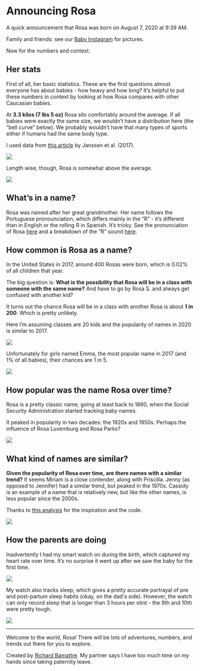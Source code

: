 Announcing Rosa
================

A quick announcement that Rosa was born on August 7, 2020 at 9:39 AM.

Family and friends: see our [Baby
Instagram](https://www.instagram.com/bamacchetti/) for pictures.

Now for the numbers and context.

## Her stats

First of all, her basic statistics. These are the first questions almost
everyone has about babies - how heavy and how long? It’s helpful to put
these numbers in context by looking at how Rosa compares with other
Caucasian babies.

At **3.3 kilos (7 lbs 5 oz)** Rosa sits comfortably around the average.
If all babies were exactly the same size, we wouldn’t have a
distribution here (the “bell curve” below). We probably wouldn’t have
that many types of sports either if humans had the same body type.

I used data from [this
article](https://www.ncbi.nlm.nih.gov/pmc/articles/PMC2802014/) by
Janssen et al. (2017).

![](announcing_rosa_files/figure-gfm/weight-1.png)<!-- -->

Length wise, though, Rosa is somewhat above the average.

![](announcing_rosa_files/figure-gfm/length-1.png)<!-- -->

## What’s in a name?

Rosa was named after her great grandmother. Her name follows the
Portuguese pronounciation, which differs mainly in the “R” - it’s
different than in English or the rolling R in Spanish. It’s tricky. See
the pronunciation of Rosa
[here](https://www.infopedia.pt/dicionarios/lingua-portuguesa/rosa) and
a breakdown of the “R” sound [here](https://youtu.be/3jdovKE2f4I?t=366).

## How common is Rosa as a name?

In the United States in 2017, around 400 Rosas were born, which is 0.02%
of all children that year.

The big question is: **What is the possibility that Rosa will be in a
class with someone with the same name?** And have to go by Rosa S. and
always get confused with another kid?

It turns out the chance Rosa will be in a class with another Rosa is
about **1 in 200**. Which is pretty unlikely.

Here I’m assuming classes are 20 kids and the popularity of names in
2020 is similar to 2017.

![](announcing_rosa_files/figure-gfm/common%20name-1.png)<!-- -->

Unfortunately for girls named Emma, the most popular name in 2017 (and
1% of all babies), their chances are 1 in 5.

![](announcing_rosa_files/figure-gfm/common%20name%202-1.png)<!-- -->

## How popular was the name Rosa over time?

Rosa is a pretty classic name, going at least back to 1880, when the
Social Security Administration started tracking baby names.

It peaked in popularity in two decades: the 1920s and 1950s. Perhaps the
influence of Rosa Luxemburg and Rosa Parks?

![](announcing_rosa_files/figure-gfm/name-1.png)<!-- -->

## What kind of names are similar?

**Given the popularity of Rosa over time, are there names with a similar
trend?** It seems Miriam is a close contender, along with Priscilla.
Jenny (as opposed to Jennifer) had a similar trend, but peaked in the
1970s. Cassidy is an example of a name that is relatively new, but like
the other names, is less popular since the 2000s.

Thanks to [this analysis](https://rpubs.com/jalapic/babynames) for the
inspiration and the code.

![](announcing_rosa_files/figure-gfm/comparable%20names-1.png)<!-- -->

## How the parents are doing

Inadvertently I had my smart watch on during the birth, which captured
my heart rate over time. It’s no surprise it went up after we saw the
baby for the first time.

![](announcing_rosa_files/figure-gfm/hr-1.png)<!-- -->

My watch also tracks sleep, which gives a pretty accurate portrayal of
pre and post-partum sleep habits (okay, on the dad's side). However, the 
watch can only record sleep that is longer than 3 hours per stint - 
the 9th and 10th were pretty tough.

![](announcing_rosa_files/figure-gfm/sleep-1.png)<!-- -->

-----

Welcome to the world, Rosa\! There will be lots of adventures, numbers,
and trends out there for you to explore.

Created by [Richard Bamattre](https://twitter.com/rbamattre). My partner
says I have too much time on my hands since taking paternity leave.
